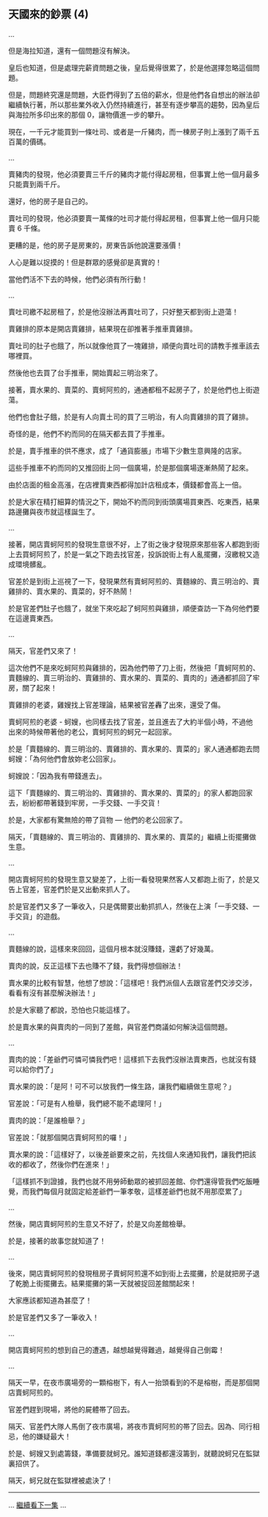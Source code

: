 ## 天國來的鈔票 (4)

…

但是海拉知道，還有一個問題沒有解決。

皇后也知道，但是處理完薪資問題之後，皇后覺得很累了，於是他選擇忽略這個問題。

但是，問題終究還是問題，大臣們得到了五倍的薪水，但是他們各自想出的辦法卻繼續執行著，所以那些業外收入仍然持續進行，甚至有逐步攀高的趨勢，因為皇后與海拉所多印出來的那個 0，讓物價進一步的攀升。

現在，一千元才能買到一條吐司、或者是一斤豬肉，而一棟房子則上漲到了兩千五百萬的價碼。

…

賣豬肉的發現，他必須要賣三千斤的豬肉才能付得起房租，但事實上他一個月最多只能賣到兩千斤。

還好，他的房子是自己的。

賣吐司的發現，他必須要賣一萬條的吐司才能付得起房租，但事實上他一個月只能賣 6 千條。

更糟的是，他的房子是房東的，房東告訴他說還要漲價！

人心是難以捉摸的！但是群眾的感覺卻是真實的！

當他們活不下去的時候，他們必須有所行動！

…

賣吐司繳不起房租了，於是他沒辦法再賣吐司了，只好整天都到街上遊蕩！

賣雞排的原本是開店賣雞排，結果現在卻推著手推車賣雞排。

賣吐司的肚子也餓了，所以就像他買了一塊雞排，順便向賣吐司的請教手推車該去哪裡買。

然後他也去買了台手推車，開始賣起三明治來了。

接著，賣水果的、賣菜的、賣蚵阿煎的，通通都租不起房子了，於是他們也上街遊蕩。

他們也會肚子餓，於是有人向賣土司的買了三明治，有人向賣雞排的買了雞排。

奇怪的是，他們不約而同的在隔天都去買了手推車。

於是，賣手推車的供不應求，成了「通貨膨脹」市場下少數生意興隆的店家。

這些手推車不約而同的又推回街上同一個廣場，於是那個廣場逐漸熱鬧了起來。

由於店面的租金高漲，在店裡賣東西都得加計店租成本，價錢都會高上一倍。

於是大家在精打細算的情況之下，開始不約而同到街頭廣場買東西、吃東西，結果路邊攤與夜市就這樣誕生了。

…

接著，開店賣蚵阿煎的發現生意很不好，上了街之後才發現原來那些客人都跑到街上去買蚵阿煎了，於是一氣之下跑去找官差，投訴說街上有人亂擺攤，沒繳稅又造成環境髒亂。

官差於是到街上巡視了一下，發現果然有賣蚵阿煎的、賣麵線的、賣三明治的、賣雞排的、賣水果的、賣菜的，好不熱鬧！

於是官差們肚子也餓了，就坐下來吃起了蚵阿煎與雞排，順便查訪一下為何他們要在這邊賣東西。

…

隔天，官差們又來了！

這次他們不是來吃蚵阿煎與雞排的，因為他們帶了刀上街，然後把「賣蚵阿煎的、賣麵線的、賣三明治的、賣雞排的、賣水果的、賣菜的、賣肉的」通通都抓回了牢房，關了起來！

賣雞排的老婆，雞嫂找上官差理論，結果被官差轟了出來，還受了傷。

賣蚵阿煎的老婆 - 蚵嫂，也同樣去找了官差，並且進去了大約半個小時，不過他出來的時候帶著他的老公，賣蚵阿煎的蚵兄一起回家。

於是「賣麵線的、賣三明治的、賣雞排的、賣水果的、賣菜的」家人通通都跑去問蚵嫂：「為何他們會放妳老公回家」。

蚵嫂說：「因為我有帶錢進去」。

這下「賣麵線的、賣三明治的、賣雞排的、賣水果的、賣菜的」的家人都跑回家去，紛紛都帶著錢到牢房，一手交錢、一手交貨！

於是，大家都有驚無險的帶了貨物 — 他們的老公回家了。

隔天，「賣麵線的、賣三明治的、賣雞排的、賣水果的、賣菜的」繼續上街擺攤做生意。

…

開店賣蚵阿煎的發現生意又變差了，上街一看發現果然客人又都跑上街了，於是又告上官差，官差們於是又出動來抓人了。

於是官差們又多了一筆收入，只是偶爾要出動抓抓人，然後在上演「一手交錢、一手交貨」的遊戲。

…

賣麵線的說，這樣來來回回，這個月根本就沒賺錢，還虧了好幾萬。

賣肉的說，反正這樣下去也賺不了錢，我們得想個辦法！

賣水果的比較有智慧，他想了想說：「這樣吧！我們派個人去跟官差們交涉交涉，看看有沒有甚麼解決辦法！」

於是大家聽了都說，恐怕也只能這樣了。

於是賣水果的與賣肉的一同到了差館，與官差們商議如何解決這個問題。

…

賣肉的說：「差爺們可憐可憐我們吧！這樣抓下去我們沒辦法賣東西，也就沒有錢可以給你們了」

賣水果的說：「是阿！可不可以放我們一條生路，讓我們繼續做生意呢？」

官差說：「可是有人檢舉，我們總不能不處理阿！」

賣肉的說：「是誰檢舉？」

官差說：「就那個開店賣蚵阿煎的囉！」

賣水果的說：「這樣好了，以後差爺要來之前，先找個人來通知我們，讓我們把該收的都收了，然後你們在進來！」

「這樣抓不到證據，我們也就不用勞師動眾的被抓回差館、你們還得管我們吃飯睡覺，而我們每個月就固定給差爺們一筆孝敬，這樣差爺們也就不用那麼累了」

…

然後，開店賣蚵阿煎的生意又不好了，於是又向差館檢舉。

於是，接著的故事您就知道了！

…

後來，開店賣蚵阿煎的發現租房子賣蚵阿煎還不如到街上去擺攤，於是就把房子退了乾脆上街擺攤去。結果擺攤的第一天就被捉回差館關起來！

大家應該都知道為甚麼了！

於是官差們又多了一筆收入！

…

開店賣蚵阿煎的想到自己的遭遇，越想越覺得難過，越覺得自己倒霉！

…

隔天一早，在夜市廣場旁的一顆榕樹下，有人一抬頭看到的不是榕樹，而是那個開店賣蚵阿煎的。

官差們趕到現場，將他的屍體帯了回去。

隔天、官差們大隊人馬倒了夜市廣場，將夜市賣蚵阿煎的帯了回去。因為、同行相忌，他的嫌疑最大！

於是、蚵嫂又到處籌錢，準備要就蚵兄。誰知道錢都還沒籌到，就聽說蚵兄在監獄裏招供了。

隔天，蚵兄就在監獄裡被處決了！

-----

… [繼續看下一集](HeavenMoney5.md) …
